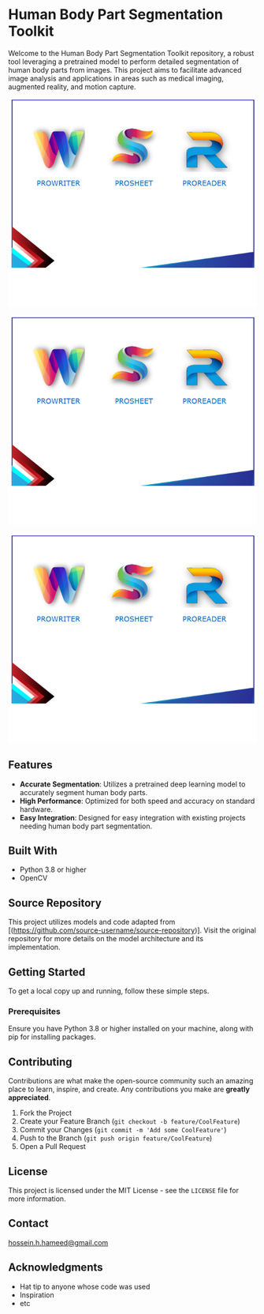 # Human Body Part Segmentation Toolkit

Welcome to the Human Body Part Segmentation Toolkit repository, a robust tool leveraging a pretrained model to perform detailed segmentation of human body parts from images. This project aims to facilitate advanced image analysis and applications in areas such as medical imaging, augmented reality, and motion capture.

![Login Page](https://github.com/Husseinhhameed/PROSUITE/blob/master/pro.png)

![Login Page](https://github.com/Husseinhhameed/PROSUITE/blob/master/pro.png)

![Login Page](https://github.com/Husseinhhameed/PROSUITE/blob/master/pro.png)

## Features

- **Accurate Segmentation**: Utilizes a pretrained deep learning model to accurately segment human body parts.
- **High Performance**: Optimized for both speed and accuracy on standard hardware.
- **Easy Integration**: Designed for easy integration with existing projects needing human body part segmentation.

## Built With

- Python 3.8 or higher
- OpenCV

## Source Repository

This project utilizes models and code adapted from [(https://github.com/source-username/source-repository)]. Visit the original repository for more details on the model architecture and its implementation.

## Getting Started

To get a local copy up and running, follow these simple steps.

### Prerequisites

Ensure you have Python 3.8 or higher installed on your machine, along with pip for installing packages.

## Contributing

Contributions are what make the open-source community such an amazing place to learn, inspire, and create. Any contributions you make are **greatly appreciated**.

1. Fork the Project
2. Create your Feature Branch (`git checkout -b feature/CoolFeature`)
3. Commit your Changes (`git commit -m 'Add some CoolFeature'`)
4. Push to the Branch (`git push origin feature/CoolFeature`)
5. Open a Pull Request

## License

This project is licensed under the MIT License - see the `LICENSE` file for more information.

## Contact

hossein.h.hameed@gmail.com

## Acknowledgments

- Hat tip to anyone whose code was used
- Inspiration
- etc
